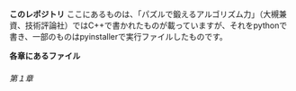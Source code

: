 **このレポジトリ**
ここにあるものは、「パズルで鍛えるアルゴリズム力」（大槻兼資、技術評論社）ではC++で書かれたものが載っていますが、それをpythonで書き、一部のものはpyinstallerで実行ファイルしたものです。

**各章にあるファイル**
###### 第１章

